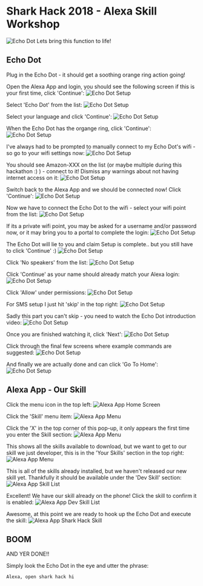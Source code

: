 # Shark Hack 2018 - Alexa Skill Workshop
![Echo Dot](../../../images/SharkHack%202018%20Alexa%20Workshop%20Banner%20-%20Echo%20Dot.png)
Lets bring this function to life!

## Echo Dot

Plug in the Echo Dot - it should get a soothing orange ring action going!

Open the Alexa App and login, you should see the following screen if this is your first time, click 'Continue':
![Echo Dot Setup](../../../images/Echo%20Setup%20-%2001.png)

Select 'Echo Dot' from the list:
![Echo Dot Setup](../../../images/Echo%20Setup%20-%2002.png)

Select your language and click 'Continue':
![Echo Dot Setup](../../../images/Echo%20Setup%20-%2003.png)

When the Echo Dot has the organge ring, click 'Continue':
![Echo Dot Setup](../../../images/Echo%20Setup%20-%2004.png)

I've always had to be prompted to manually connect to my Echo Dot's wifi - so go to your wifi settings now:
![Echo Dot Setup](../../../images/Echo%20Setup%20-%2005.png)

You should see Amazon-XXX on the list (or maybe multiple during this hackathon :) ) - connect to it! Dismiss any warnings about not having internet access on it:
![Echo Dot Setup](../../../images/Echo%20Setup%20-%2006.png)

Switch back to the Alexa App and we should be connected now! Click 'Continue':
![Echo Dot Setup](../../../images/Echo%20Setup%20-%2007.png)

Now we have to connect the Echo Dot to the wifi - select your wifi point from the list:
![Echo Dot Setup](../../../images/Echo%20Setup%20-%2008.png)

If its a private wifi point, you may be asked for a username and/or password now, or it may bring you to a portal to complete the login:
![Echo Dot Setup](../../../images/Echo%20Setup%20-%2009.png)

The Echo Dot will lie to you and claim Setup is complete.. but you still have to click 'Continue' :)
![Echo Dot Setup](../../../images/Echo%20Setup%20-%2010.png)

Click 'No speakers' from the list:
![Echo Dot Setup](../../../images/Echo%20Setup%20-%2011.png)

Click 'Continue' as your name should already match your Alexa login:
![Echo Dot Setup](../../../images/Echo%20Setup%20-%2012.png)

Click 'Allow' under permissions:
![Echo Dot Setup](../../../images/Echo%20Setup%20-%2013.png)

For SMS setup I just hit 'skip' in the top right:
![Echo Dot Setup](../../../images/Echo%20Setup%20-%2014.png)

Sadly this part you can't skip - you need to watch the Echo Dot introduction video:
![Echo Dot Setup](../../../images/Echo%20Setup%20-%2015.png)

Once you are finished watching it, click 'Next':
![Echo Dot Setup](../../../images/Echo%20Setup%20-%2016.png)

Click through the final few screens where example commands are suggested:
![Echo Dot Setup](../../../images/Echo%20Setup%20-%2017.png)

And finally we are actually done and can click 'Go To Home':
![Echo Dot Setup](../../../images/Echo%20Setup%20-%2018.png)

## Alexa App - Our Skill

Click the menu icon in the top left:
![Alexa App Home Screen](../../../images/Alexa%20App%20-%2001%20-%20Home%20Screen.png)

Click the 'Skill' menu item:
![Alexa App Menu](../../../images/Alexa%20App%20-%2002%20-%20Menu.png)

Click the 'X' in the top corner of this pop-up, it only appears the first time you enter the Skill section:
![Alexa App Menu](../../../images/Alexa%20App%20-%2003%20-%20Skill%20Popup.png)

This shows all the skills available to download, but we want to get to our skill we just developer, this is in the 'Your Skills' section in the top right:
![Alexa App Menu](../../../images/Alexa%20App%20-%2004%20-%20All%20Skills.png)

This is all of the skills already installed, but we haven't released our new skill yet. Thankfully it should be available under the 'Dev Skill' section:
![Alexa App Skill List](../../../images/Alexa%20App%20-%2005%20-%20My%20Skills.png)

Excellent! We have our skill already on the phone! Click the skill to confirm it is enabled:
![Alexa App Dev Skill List](../../../images/Alexa%20App%20-%2006%20-%20Dev%20Skill%20List.png)

Awesome, at this point we are ready to hook up the Echo Dot and execute the skill:
![Alexa App Shark Hack Skill](../../../images/Alexa%20App%20-%2007%20-%20Shark%20Hack%20Skill.png)

## BOOM

AND YER DONE!!

Simply look the Echo Dot in the eye and utter the phrase:
```
Alexa, open shark hack hi
```
